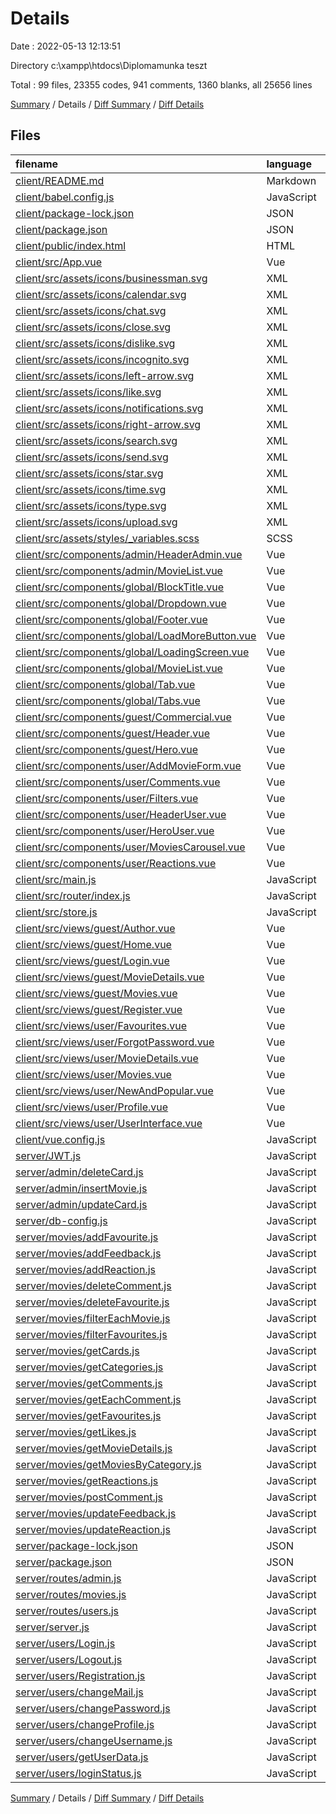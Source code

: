 # Details

Date : 2022-05-13 12:13:51

Directory c:\xampp\htdocs\Diplomamunka teszt

Total : 99 files,  23355 codes, 941 comments, 1360 blanks, all 25656 lines

[Summary](results.md) / Details / [Diff Summary](diff.md) / [Diff Details](diff-details.md)

## Files
| filename | language | code | comment | blank | total |
| :--- | :--- | ---: | ---: | ---: | ---: |
| [client/README.md](/client/README.md) | Markdown | 19 | 0 | 6 | 25 |
| [client/babel.config.js](/client/babel.config.js) | JavaScript | 3 | 0 | 1 | 4 |
| [client/package-lock.json](/client/package-lock.json) | JSON | 13,217 | 0 | 1 | 13,218 |
| [client/package.json](/client/package.json) | JSON | 57 | 0 | 1 | 58 |
| [client/public/index.html](/client/public/index.html) | HTML | 17 | 1 | 1 | 19 |
| [client/src/App.vue](/client/src/App.vue) | Vue | 49 | 0 | 8 | 57 |
| [client/src/assets/icons/businessman.svg](/client/src/assets/icons/businessman.svg) | XML | 1 | 0 | 0 | 1 |
| [client/src/assets/icons/calendar.svg](/client/src/assets/icons/calendar.svg) | XML | 1 | 0 | 0 | 1 |
| [client/src/assets/icons/chat.svg](/client/src/assets/icons/chat.svg) | XML | 1 | 0 | 0 | 1 |
| [client/src/assets/icons/close.svg](/client/src/assets/icons/close.svg) | XML | 1 | 0 | 0 | 1 |
| [client/src/assets/icons/dislike.svg](/client/src/assets/icons/dislike.svg) | XML | 1 | 0 | 0 | 1 |
| [client/src/assets/icons/incognito.svg](/client/src/assets/icons/incognito.svg) | XML | 1 | 0 | 0 | 1 |
| [client/src/assets/icons/left-arrow.svg](/client/src/assets/icons/left-arrow.svg) | XML | 1 | 0 | 0 | 1 |
| [client/src/assets/icons/like.svg](/client/src/assets/icons/like.svg) | XML | 1 | 0 | 0 | 1 |
| [client/src/assets/icons/notifications.svg](/client/src/assets/icons/notifications.svg) | XML | 1 | 0 | 0 | 1 |
| [client/src/assets/icons/right-arrow.svg](/client/src/assets/icons/right-arrow.svg) | XML | 1 | 0 | 0 | 1 |
| [client/src/assets/icons/search.svg](/client/src/assets/icons/search.svg) | XML | 1 | 0 | 0 | 1 |
| [client/src/assets/icons/send.svg](/client/src/assets/icons/send.svg) | XML | 1 | 0 | 0 | 1 |
| [client/src/assets/icons/star.svg](/client/src/assets/icons/star.svg) | XML | 1 | 0 | 0 | 1 |
| [client/src/assets/icons/time.svg](/client/src/assets/icons/time.svg) | XML | 1 | 0 | 0 | 1 |
| [client/src/assets/icons/type.svg](/client/src/assets/icons/type.svg) | XML | 1 | 0 | 0 | 1 |
| [client/src/assets/icons/upload.svg](/client/src/assets/icons/upload.svg) | XML | 1 | 0 | 0 | 1 |
| [client/src/assets/styles/_variables.scss](/client/src/assets/styles/_variables.scss) | SCSS | 61 | 0 | 10 | 71 |
| [client/src/components/admin/HeaderAdmin.vue](/client/src/components/admin/HeaderAdmin.vue) | Vue | 787 | 16 | 139 | 942 |
| [client/src/components/admin/MovieList.vue](/client/src/components/admin/MovieList.vue) | Vue | 271 | 17 | 49 | 337 |
| [client/src/components/global/BlockTitle.vue](/client/src/components/global/BlockTitle.vue) | Vue | 48 | 0 | 6 | 54 |
| [client/src/components/global/Dropdown.vue](/client/src/components/global/Dropdown.vue) | Vue | 83 | 0 | 12 | 95 |
| [client/src/components/global/Footer.vue](/client/src/components/global/Footer.vue) | Vue | 179 | 5 | 36 | 220 |
| [client/src/components/global/LoadMoreButton.vue](/client/src/components/global/LoadMoreButton.vue) | Vue | 33 | 0 | 3 | 36 |
| [client/src/components/global/LoadingScreen.vue](/client/src/components/global/LoadingScreen.vue) | Vue | 37 | 0 | 6 | 43 |
| [client/src/components/global/MovieList.vue](/client/src/components/global/MovieList.vue) | Vue | 272 | 0 | 42 | 314 |
| [client/src/components/global/Tab.vue](/client/src/components/global/Tab.vue) | Vue | 20 | 0 | 3 | 23 |
| [client/src/components/global/Tabs.vue](/client/src/components/global/Tabs.vue) | Vue | 38 | 0 | 5 | 43 |
| [client/src/components/guest/Commercial.vue](/client/src/components/guest/Commercial.vue) | Vue | 106 | 0 | 17 | 123 |
| [client/src/components/guest/Header.vue](/client/src/components/guest/Header.vue) | Vue | 392 | 3 | 77 | 472 |
| [client/src/components/guest/Hero.vue](/client/src/components/guest/Hero.vue) | Vue | 137 | 0 | 23 | 160 |
| [client/src/components/user/AddMovieForm.vue](/client/src/components/user/AddMovieForm.vue) | Vue | 11 | 266 | 3 | 280 |
| [client/src/components/user/Comments.vue](/client/src/components/user/Comments.vue) | Vue | 547 | 7 | 90 | 644 |
| [client/src/components/user/Filters.vue](/client/src/components/user/Filters.vue) | Vue | 358 | 2 | 50 | 410 |
| [client/src/components/user/HeaderUser.vue](/client/src/components/user/HeaderUser.vue) | Vue | 876 | 14 | 149 | 1,039 |
| [client/src/components/user/HeroUser.vue](/client/src/components/user/HeroUser.vue) | Vue | 31 | 0 | 4 | 35 |
| [client/src/components/user/MoviesCarousel.vue](/client/src/components/user/MoviesCarousel.vue) | Vue | 113 | 0 | 20 | 133 |
| [client/src/components/user/Reactions.vue](/client/src/components/user/Reactions.vue) | Vue | 58 | 0 | 8 | 66 |
| [client/src/main.js](/client/src/main.js) | JavaScript | 13 | 0 | 3 | 16 |
| [client/src/router/index.js](/client/src/router/index.js) | JavaScript | 73 | 5 | 5 | 83 |
| [client/src/store.js](/client/src/store.js) | JavaScript | 450 | 0 | 43 | 493 |
| [client/src/views/guest/Author.vue](/client/src/views/guest/Author.vue) | Vue | 446 | 0 | 83 | 529 |
| [client/src/views/guest/Home.vue](/client/src/views/guest/Home.vue) | Vue | 47 | 0 | 4 | 51 |
| [client/src/views/guest/Login.vue](/client/src/views/guest/Login.vue) | Vue | 230 | 0 | 44 | 274 |
| [client/src/views/guest/MovieDetails.vue](/client/src/views/guest/MovieDetails.vue) | Vue | 161 | 2 | 29 | 192 |
| [client/src/views/guest/Movies.vue](/client/src/views/guest/Movies.vue) | Vue | 74 | 0 | 7 | 81 |
| [client/src/views/guest/Register.vue](/client/src/views/guest/Register.vue) | Vue | 283 | 0 | 53 | 336 |
| [client/src/views/user/Favourites.vue](/client/src/views/user/Favourites.vue) | Vue | 100 | 0 | 9 | 109 |
| [client/src/views/user/ForgotPassword.vue](/client/src/views/user/ForgotPassword.vue) | Vue | 129 | 1 | 22 | 152 |
| [client/src/views/user/MovieDetails.vue](/client/src/views/user/MovieDetails.vue) | Vue | 367 | 8 | 60 | 435 |
| [client/src/views/user/Movies.vue](/client/src/views/user/Movies.vue) | Vue | 71 | 0 | 6 | 77 |
| [client/src/views/user/NewAndPopular.vue](/client/src/views/user/NewAndPopular.vue) | Vue | 30 | 0 | 4 | 34 |
| [client/src/views/user/Profile.vue](/client/src/views/user/Profile.vue) | Vue | 28 | 582 | 2 | 612 |
| [client/src/views/user/UserInterface.vue](/client/src/views/user/UserInterface.vue) | Vue | 105 | 3 | 14 | 122 |
| [client/vue.config.js](/client/vue.config.js) | JavaScript | 16 | 0 | 1 | 17 |
| [server/JWT.js](/server/JWT.js) | JavaScript | 62 | 1 | 10 | 73 |
| [server/admin/deleteCard.js](/server/admin/deleteCard.js) | JavaScript | 13 | 0 | 3 | 16 |
| [server/admin/insertMovie.js](/server/admin/insertMovie.js) | JavaScript | 34 | 0 | 7 | 41 |
| [server/admin/updateCard.js](/server/admin/updateCard.js) | JavaScript | 9 | 0 | 3 | 12 |
| [server/db-config.js](/server/db-config.js) | JavaScript | 8 | 0 | 2 | 10 |
| [server/movies/addFavourite.js](/server/movies/addFavourite.js) | JavaScript | 27 | 0 | 6 | 33 |
| [server/movies/addFeedback.js](/server/movies/addFeedback.js) | JavaScript | 29 | 0 | 6 | 35 |
| [server/movies/addReaction.js](/server/movies/addReaction.js) | JavaScript | 29 | 0 | 6 | 35 |
| [server/movies/deleteComment.js](/server/movies/deleteComment.js) | JavaScript | 14 | 0 | 4 | 18 |
| [server/movies/deleteFavourite.js](/server/movies/deleteFavourite.js) | JavaScript | 15 | 0 | 4 | 19 |
| [server/movies/filterEachMovie.js](/server/movies/filterEachMovie.js) | JavaScript | 57 | 2 | 13 | 72 |
| [server/movies/filterFavourites.js](/server/movies/filterFavourites.js) | JavaScript | 56 | 2 | 12 | 70 |
| [server/movies/getCards.js](/server/movies/getCards.js) | JavaScript | 13 | 0 | 4 | 17 |
| [server/movies/getCategories.js](/server/movies/getCategories.js) | JavaScript | 16 | 0 | 5 | 21 |
| [server/movies/getComments.js](/server/movies/getComments.js) | JavaScript | 22 | 0 | 7 | 29 |
| [server/movies/getEachComment.js](/server/movies/getEachComment.js) | JavaScript | 13 | 0 | 3 | 16 |
| [server/movies/getFavourites.js](/server/movies/getFavourites.js) | JavaScript | 16 | 0 | 5 | 21 |
| [server/movies/getLikes.js](/server/movies/getLikes.js) | JavaScript | 16 | 0 | 5 | 21 |
| [server/movies/getMovieDetails.js](/server/movies/getMovieDetails.js) | JavaScript | 21 | 0 | 5 | 26 |
| [server/movies/getMoviesByCategory.js](/server/movies/getMoviesByCategory.js) | JavaScript | 17 | 0 | 6 | 23 |
| [server/movies/getReactions.js](/server/movies/getReactions.js) | JavaScript | 16 | 0 | 5 | 21 |
| [server/movies/postComment.js](/server/movies/postComment.js) | JavaScript | 24 | 0 | 5 | 29 |
| [server/movies/updateFeedback.js](/server/movies/updateFeedback.js) | JavaScript | 44 | 0 | 8 | 52 |
| [server/movies/updateReaction.js](/server/movies/updateReaction.js) | JavaScript | 44 | 0 | 8 | 52 |
| [server/package-lock.json](/server/package-lock.json) | JSON | 1,914 | 0 | 1 | 1,915 |
| [server/package.json](/server/package.json) | JSON | 28 | 0 | 1 | 29 |
| [server/routes/admin.js](/server/routes/admin.js) | JavaScript | 10 | 0 | 3 | 13 |
| [server/routes/movies.js](/server/routes/movies.js) | JavaScript | 42 | 0 | 3 | 45 |
| [server/routes/users.js](/server/routes/users.js) | JavaScript | 22 | 0 | 3 | 25 |
| [server/server.js](/server/server.js) | JavaScript | 35 | 2 | 5 | 42 |
| [server/users/Login.js](/server/users/Login.js) | JavaScript | 36 | 1 | 5 | 42 |
| [server/users/Logout.js](/server/users/Logout.js) | JavaScript | 11 | 0 | 1 | 12 |
| [server/users/Registration.js](/server/users/Registration.js) | JavaScript | 29 | 0 | 6 | 35 |
| [server/users/changeMail.js](/server/users/changeMail.js) | JavaScript | 15 | 0 | 3 | 18 |
| [server/users/changePassword.js](/server/users/changePassword.js) | JavaScript | 47 | 0 | 11 | 58 |
| [server/users/changeProfile.js](/server/users/changeProfile.js) | JavaScript | 53 | 1 | 6 | 60 |
| [server/users/changeUsername.js](/server/users/changeUsername.js) | JavaScript | 15 | 0 | 3 | 18 |
| [server/users/getUserData.js](/server/users/getUserData.js) | JavaScript | 19 | 0 | 6 | 25 |
| [server/users/loginStatus.js](/server/users/loginStatus.js) | JavaScript | 5 | 0 | 2 | 7 |

[Summary](results.md) / Details / [Diff Summary](diff.md) / [Diff Details](diff-details.md)